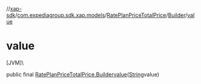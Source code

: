 //[xap-sdk](../../../../index.md)/[com.expediagroup.sdk.xap.models](../../index.md)/[RatePlanPriceTotalPrice](../index.md)/[Builder](index.md)/[value](value.md)

# value

[JVM]\

public final [RatePlanPriceTotalPrice.Builder](index.md)[value](value.md)([String](https://docs.oracle.com/javase/8/docs/api/java/lang/String.html)value)
